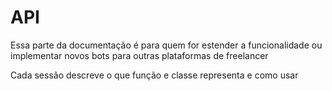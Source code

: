 # API

Essa parte da documentação é para quem for estender a funcionalidade ou
implementar novos bots para outras plataformas de freelancer

Cada sessão descreve o que função e classe representa e como usar

